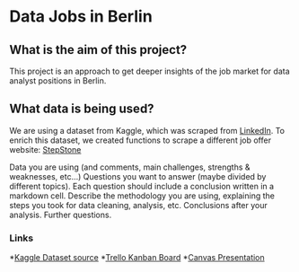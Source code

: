# Data Jobs in Berlin
## What is the aim of this project?
This project is an approach to get deeper insights of the job market for data analyst positions in Berlin. 

## What data is being used? 
We are using a dataset from Kaggle, which was scraped from [LinkedIn](https://www.linkedin.com/). To enrich this dataset, we created functions to scrape a different job offer website: [StepStone](https://www.stepstone.de/)

Data you are using (and comments, main challenges, strengths & weaknesses, etc…)
Questions you want to answer (maybe divided by different topics). Each question should include a conclusion written in a markdown cell.
Describe the methodology you are using, explaining the steps you took for data cleaning, analysis, etc.
Conclusions after your analysis.
Further questions.

### Links
*[Kaggle Dataset source](https://www.kaggle.com/code/wilomentena/summary-statistics-of-data-job-market-berlin)
*[Trello Kanban Board](https://trello.com/invite/b/678e33ab8dc2c7e6472da607/ATTIf33550f1dfa9377e62d1496d3f87a046CC431176/joice-tim)
*[Canvas Presentation]([https://www.canva.com/design/DAGdACDZDM0/DLB9uzppSs3N2uHiWIeKYw/edit](https://www.canva.com/design/DAGdACDZDM0/DLB9uzppSs3N2uHiWIeKYw/edit?utm_content=DAGdACDZDM0&utm_campaign=designshare&utm_medium=link2&utm_source=sharebutton))
